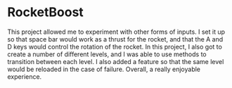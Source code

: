 # RocketBoost
This project allowed me to experiment with other forms of inputs. I set it up so that space bar would work as a thrust for the 
rocket, and that the A and D keys would control the rotation of the rocket. In this project, I also got to create a number of 
different levels, and I was able to use methods to transition between each level. I also added a feature so that the same level 
would be reloaded in the case of failure. Overall, a really enjoyable experience.

